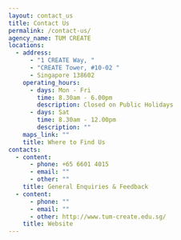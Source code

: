```yaml
---
layout: contact_us
title: Contact Us
permalink: /contact-us/
agency_name: TUM CREATE
locations:
  - address:
      - "1 CREATE Way, "
      - "CREATE Tower, #10-02 "
      - Singapore 138602
    operating_hours:
      - days: Mon - Fri
        time: 8.30am - 6.00pm
        description: Closed on Public Holidays
      - days: Sat
        time: 8.30am - 12.00pm
        description: ""
    maps_link: ""
    title: Where to Find Us
contacts:
  - content:
      - phone: +65 6601 4015
      - email: ""
      - other: ""
    title: General Enquiries & Feedback
  - content:
      - phone: ""
      - email: ""
      - other: http://www.tum-create.edu.sg/
    title: Website
---
```

